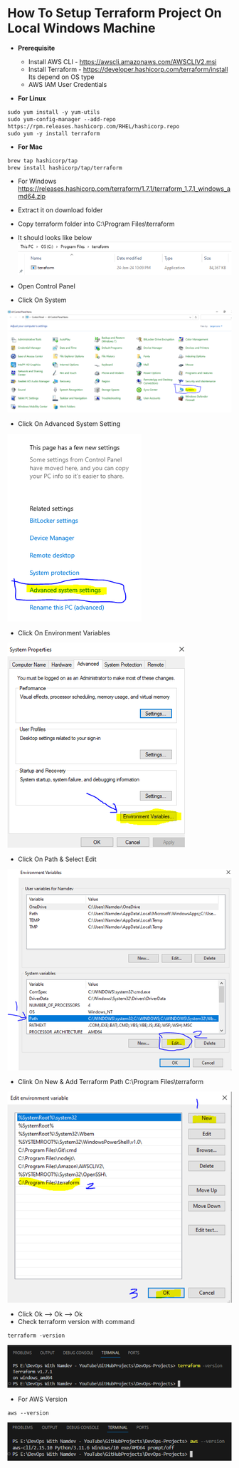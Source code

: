 # How To Setup Terraform Project On Local Windows Machine
- **Prerequisite**
    - Install AWS CLI - https://awscli.amazonaws.com/AWSCLIV2.msi
    - Install Terraform - https://developer.hashicorp.com/terraform/install Its depend on OS type
    - AWS IAM User Credentials

- **For Linux**

```
sudo yum install -y yum-utils
sudo yum-config-manager --add-repo https://rpm.releases.hashicorp.com/RHEL/hashicorp.repo
sudo yum -y install terraform

```
- **For Mac**

```
brew tap hashicorp/tap
brew install hashicorp/tap/terraform

```

- For Windows https://releases.hashicorp.com/terraform/1.7.1/terraform_1.7.1_windows_amd64.zip
- Extract it on download folder
- Copy terraform folder into C:\Program Files\terraform
- It should looks like below
![Terraform](image.png)

- Open Control Panel
- Click On System

![System](image-1.png)

- Click On Advanced System Setting

![System](image-2.png)

- Click On Environment Variables

![Environment](image-3.png)

- Click On Path & Select Edit

![path](image-4.png)

- Clink On New & Add Terraform Path C:\Program Files\terraform

![tfpath](image-5.png)

- Click Ok --> Ok --> Ok
- Check terraform version with command 

```
terraform -version
```

![version](image-6.png)

- For AWS Version
```
aws --version
```
![AWS Version](image-7.png)
